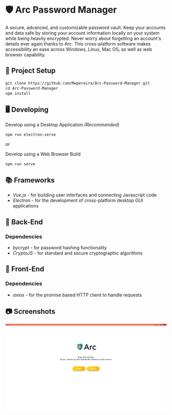 # 🛡 Arc Password Manager

A secure, advanced, and customizable password vault. Keep your accounts and data safe by storing your account information locally on your system while being heavily encrypted. Never worry about forgetting an account's details ever again thanks to Arc. This cross-platform software makes accessibility an ease across Windows, Linux, Mac OS, as well as web browser capability. 

## 📐 Project Setup
```
git clone https://github.com/Mwpereira/Arc-Password-Manager.git
cd Arc-Password-Manager
npm install
```

## 🖥 Developing

Develop using a Desktop Application *(Recommended)*
```
npm run electron:serve
```

or

Develop using a Web Browser Build
```
npm run serve
```

## 📚 Frameworks

* *Vue.js* - for building user interfaces and connecting Javascript code
* *Electron* - for the development of cross-platform desktop GUI applications

## 🔐 Back-End

  ### Dependencies
  
  * *bycrypt* - for password hashing functionality
  * *CryptoJS* - for standard and secure cryptographic algorithms

## 🎨 Front-End

  ### Dependencies
  
  * *axios* - for the promise based HTTP client to handle requests
  
## 📷 Screenshots

![Alt text](/build/screenshots/Arc.png?raw=true "Optional Title")
